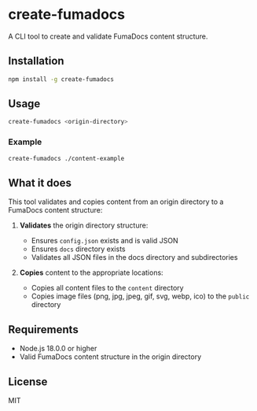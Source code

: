 # create-fumadocs

A CLI tool to create and validate FumaDocs content structure.

## Installation

```bash
npm install -g create-fumadocs
```

## Usage

```bash
create-fumadocs <origin-directory>
```

### Example

```bash
create-fumadocs ./content-example
```

## What it does

This tool validates and copies content from an origin directory to a FumaDocs content structure:

1. **Validates** the origin directory structure:

   - Ensures `config.json` exists and is valid JSON
   - Ensures `docs` directory exists
   - Validates all JSON files in the docs directory and subdirectories

2. **Copies** content to the appropriate locations:
   - Copies all content files to the `content` directory
   - Copies image files (png, jpg, jpeg, gif, svg, webp, ico) to the `public` directory

## Requirements

- Node.js 18.0.0 or higher
- Valid FumaDocs content structure in the origin directory

## License

MIT

